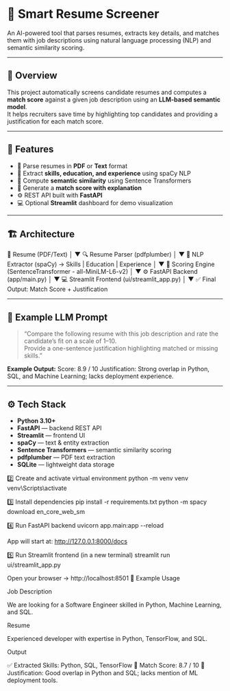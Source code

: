 # 🧠 Smart Resume Screener

An AI-powered tool that parses resumes, extracts key details, and matches them with job descriptions using natural language processing (NLP) and semantic similarity scoring.

---

## 🚀 Overview

This project automatically screens candidate resumes and computes a **match score** against a given job description using an **LLM-based semantic model**.  
It helps recruiters save time by highlighting top candidates and providing a justification for each match score.

---

## 🧩 Features
- 📄 Parse resumes in **PDF** or **Text** format
- 🧠 Extract **skills, education, and experience** using spaCy NLP
- 🤖 Compute **semantic similarity** using Sentence Transformers
- 💬 Generate a **match score with explanation**
- ⚙️ REST API built with **FastAPI**
- 💻 Optional **Streamlit** dashboard for demo visualization

---

## 🏗️ Architecture

📄 Resume (PDF/Text)
│
▼
🔍 Resume Parser (pdfplumber)
│
▼
🧠 NLP Extractor (spaCy) → Skills | Education | Experience
│
▼
🤖 Scoring Engine (SentenceTransformer - all-MiniLM-L6-v2)
│
▼
⚙️ FastAPI Backend (app/main.py)
│
▼
💻 Streamlit Frontend (ui/streamlit_app.py)
│
▼
✅ Final Output: Match Score + Justification

---

## 🧠 Example LLM Prompt

> “Compare the following resume with this job description and rate the candidate’s fit on a scale of 1–10.  
> Provide a one-sentence justification highlighting matched or missing skills.”

**Example Output:**
Score: 8.9 / 10
Justification: Strong overlap in Python, SQL, and Machine Learning; lacks deployment experience.

---

## ⚙️ Tech Stack
- **Python 3.10+**
- **FastAPI** — backend REST API  
- **Streamlit** — frontend UI  
- **spaCy** — text & entity extraction  
- **Sentence Transformers** — semantic similarity scoring  
- **pdfplumber** — PDF text extraction  
- **SQLite** — lightweight data storage  

2️⃣ Create and activate virtual environment
python -m venv venv
venv\Scripts\activate

3️⃣ Install dependencies
pip install -r requirements.txt
python -m spacy download en_core_web_sm

4️⃣ Run FastAPI backend
uvicorn app.main:app --reload


App will start at: http://127.0.0.1:8000/docs

5️⃣ Run Streamlit frontend (in a new terminal)
streamlit run ui/streamlit_app.py


Open your browser → http://localhost:8501
🧪 Example Usage

Job Description

We are looking for a Software Engineer skilled in Python, Machine Learning, and SQL.

Resume

Experienced developer with expertise in Python, TensorFlow, and SQL.

Output

✅ Extracted Skills: Python, SQL, TensorFlow
🔹 Match Score: 8.7 / 10
💬 Justification: Good overlap in Python and SQL; lacks mention of ML deployment tools.
